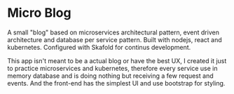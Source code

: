 # Micro Blog

A small "blog" based on microservices architectural pattern, event driven architecture and database per service pattern. Built with nodejs, react and kubernetes. Configured with Skafold for continus development.

This app isn't meant to be a actual blog or have the best UX, I created it just to practice microservices and kubernetes, therefore every service use in memory database 
and is doing nothing but receiving a few request and events. And the front-end has the simplest UI and use bootstrap for styling.
